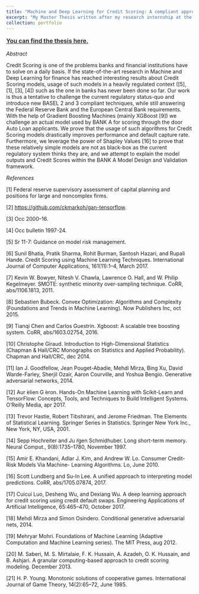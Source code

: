 ```yaml
---
title: "Machine and Deep Learning for Credit Scoring: A compliant approach (EN)"
excerpt: "My Master Thesis written after my research internship at the BNP Paribas offices in New York City."
collection: portfolio
---
```


<b><a style="line-height: 1.5;" href="http://AbdollahRida.github.io/Internship_Thesis(1).pdf"><span style="color: #333333;"><span style="font-size: medium;">You can find the thesis here.</span></span></a></b>

*Abstract*

Credit Scoring is one of the problems banks and financial institutions have to solve on a daily basis. If the state-of-the-art research in Machine and Deep Learning for finance has reached interesting results about Credit Scoring models, usage of such models in a heavily regulated context ([5], [1], [3], [4]) such as the one in banks has never been done so far.
Our work is thus a tentative to challenge the current regulatory status-quo and introduce new BASEL 2 and 3 compliant techniques, while still answering the Federal Reserve Bank and the European Central Bank requirements.
With the help of Gradient Boosting Machines (mainly XGBoost [9]) we challenge an actual model used by BANK A for scoring through the door Auto Loan applicants. We prove that the usage of such algorithms for Credit Scoring models drastically improves performance and default capture rate.
Furthermore, we leverage the power of Shapley Values [16] to prove that these relatively simple models are not as black-box as the current regulatory system thinks they are, and we attempt to explain the model outputs and Credit Scores within the BANK A Model Design and Validation framework.

*References*

[1] Federal reserve supervisory assessment of capital planning and positions for large and noncomplex firms.

[2] https://github.com/ckmarkoh/gan-tensorflow.

[3] Occ 2000–16.

[4] Occ bulletin 1997-24.

[5] Sr 11-7: Guidance on model risk management.

[6] Sunil Bhatia, Pratik Sharma, Rohit Burman, Santosh Hazari, and Rupali Hande. Credit Scoring using Machine Learning Techniques. International Journal of Computer Applications, 161(11):1–4, March 2017.

[7] Kevin W. Bowyer, Nitesh V. Chawla, Lawrence O. Hall, and W. Philip Kegelmeyer. SMOTE: synthetic minority over-sampling technique. CoRR, abs/1106.1813, 2011.

[8] Sebastien Bubeck. Convex Optimization: Algorithms and Complexity (Foundations and Trends in Machine Learning). Now Publishers Inc, oct 2015.

[9] Tianqi Chen and Carlos Guestrin. Xgboost: A scalable tree boosting system. CoRR, abs/1603.02754, 2016.

[10] Christophe Giraud. Introduction to High-Dimensional Statistics (Chapman & Hall/CRC Monographs on Statistics and Applied Probability). Chapman and Hall/CRC, dec 2014.

[11] Ian J. Goodfellow, Jean Pouget-Abadie, Mehdi Mirza, Bing Xu, David Warde-Farley, Sherjil Ozair, Aaron Courville, and Yoshua Bengio. Generative adversarial networks, 2014.

[12] Aur ́elien G ́eron. Hands-On Machine Learning with Scikit-Learn and TensorFlow: Concepts, Tools, and Techniques to Build Intelligent Systems. O’Reilly Media, apr 2017.

[13] Trevor Hastie, Robert Tibshirani, and Jerome Friedman. The Elements of Statistical Learning. Springer Series in Statistics. Springer New York Inc., New York, NY, USA, 2001.

[14] Sepp Hochreiter and Ju ̈rgen Schmidhuber. Long short-term memory. Neural Comput., 9(8):1735–1780, November 1997.

[15] Amir E. Khandani, Adlar J. Kim, and Andrew W. Lo. Consumer Credit-Risk Models Via Machine- Learning Algorithms. Lo, June 2010.

[16] Scott Lundberg and Su-In Lee. A unified approach to interpreting model predictions. CoRR, abs/1705.07874, 2017.

[17] Cuicui Luo, Desheng Wu, and Dexiang Wu. A deep learning approach for credit scoring using credit default swaps. Engineering Applications of Artificial Intelligence, 65:465–470, October 2017.

[18] Mehdi Mirza and Simon Osindero. Conditional generative adversarial nets, 2014.

[19] Mehryar Mohri. Foundations of Machine Learning (Adaptive Computation and Machine Learning series). The MIT Press, aug
2012.

[20] M. Saberi, M. S. Mirtalaie, F. K. Hussain, A. Azadeh, O. K. Hussain, and B. Ashjari. A granular computing-based approach to credit scoring modeling. December 2013.

[21] H. P. Young. Monotonic solutions of cooperative games. International Journal of Game Theory, 14(2):65–72, June 1985.
